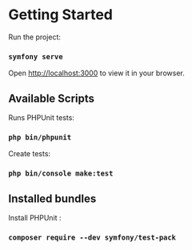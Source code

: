 # Getting Started
Run the project:
### `symfony serve`
Open [http://localhost:3000](http://localhost:3000) to view it in your browser.

## Available Scripts
Runs PHPUnit tests:
### `php bin/phpunit`

Create tests:
### `php bin/console make:test`


## Installed bundles
Install PHPUnit :
### `composer require --dev symfony/test-pack`
